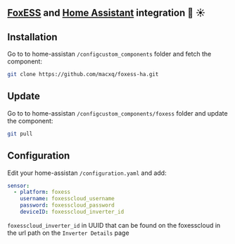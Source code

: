 ## [FoxESS](https://www.fox-ess.com/) and [Home Assistant](https://www.home-assistant.io/) integration  🏡 ☀️

## Installation

Go to to home-assistan `/configcustom_components` folder and fetch the component:

```bash
git clone https://github.com/macxq/foxess-ha.git
```


## Update

Go to to home-assistan `/configcustom_components/foxess` folder and update the component:

```bash
git pull
```
## Configuration

Edit your home-assistan `/configuration.yaml`  and add:

```yaml
sensor:
  - platform: foxess
    username: foxesscloud_username
    password: foxesscloud_password
    deviceID: foxesscloud_inverter_id
```

`foxesscloud_inverter_id` in UUID that can be found on the foxesscloud in the url path on the `Inverter Details` page 

